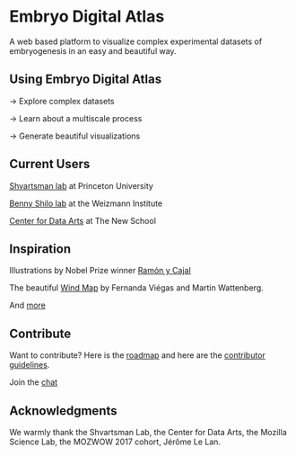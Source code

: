 # Embryo Digital Atlas

A web based platform to visualize complex experimental datasets of embryogenesis in an easy and beautiful way.

## Using Embryo Digital Atlas

-> Explore complex datasets

-> Learn about a multiscale process

-> Generate beautiful visualizations

## Current Users

[Shvartsman lab](http://shvartsmanlab.com/) at Princeton University

[Benny Shilo lab](http://shilolabweb.weizmann.ac.il/) at the Weizmann Institute

[Center for Data Arts](http://www.newschool.edu/center-for-data-arts/) at The New School

## Inspiration

Illustrations by Nobel Prize winner [Ramón y Cajal](https://www.newscientist.com/article/mg23331090-100-early-sketches-of-the-brain-show-ramn-y-cajals-artistic-genius/)

The beautiful [Wind Map](http://hint.fm/wind/) by Fernanda Viégas and Martin Wattenberg.

And [more](https://paulcinq.wordpress.com/about/data-driven-visualizations-of-embryogenesis/)

## Contribute

Want to contribute? Here is the [roadmap](ROADMAP.md) and here are the [contributor guidelines](CONTRIBUTING.md).

Join the [chat](https://gitter.im/embryo-digital-atlas/Lobby)

## Acknowledgments

We warmly thank the Shvartsman Lab, the Center for Data Arts, the Mozilla Science Lab, the MOZWOW 2017 cohort, Jérôme Le Lan.
